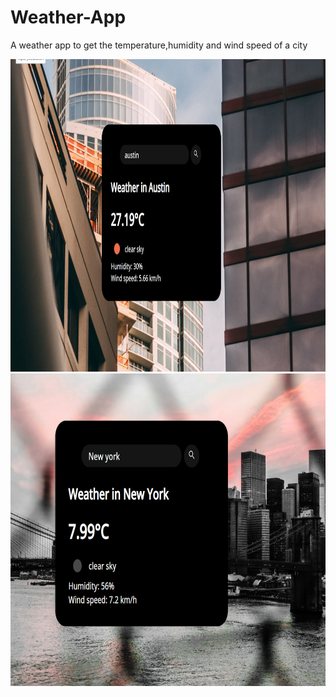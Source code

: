 # Weather-App

A weather app to get the temperature,humidity and wind speed of a city

<img src="https://github.com/ShehaniD/Weather-App/blob/master/Images/s1.png?raw=true" alt="alt text" width="800" height="500">

<img src="https://github.com/ShehaniD/Weather-App/blob/master/Images/s2.png?raw=true" alt="alt text" width="700" height="500">

